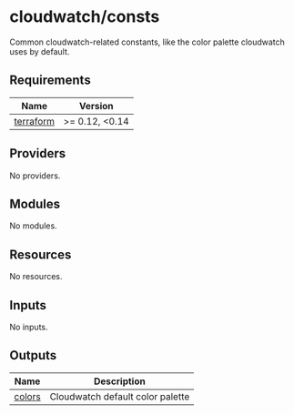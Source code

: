 # cloudwatch/consts

Common cloudwatch-related constants, like the color palette cloudwatch uses by default.

<!-- prettier-ignore-start -->
<!-- BEGIN_TF_DOCS -->
## Requirements

| Name | Version |
|------|---------|
| <a name="requirement_terraform"></a> [terraform](#requirement\_terraform) | >= 0.12, <0.14 |

## Providers

No providers.

## Modules

No modules.

## Resources

No resources.

## Inputs

No inputs.

## Outputs

| Name | Description |
|------|-------------|
| <a name="output_colors"></a> [colors](#output\_colors) | Cloudwatch default color palette |
<!-- END_TF_DOCS -->
<!-- prettier-ignore-end -->
